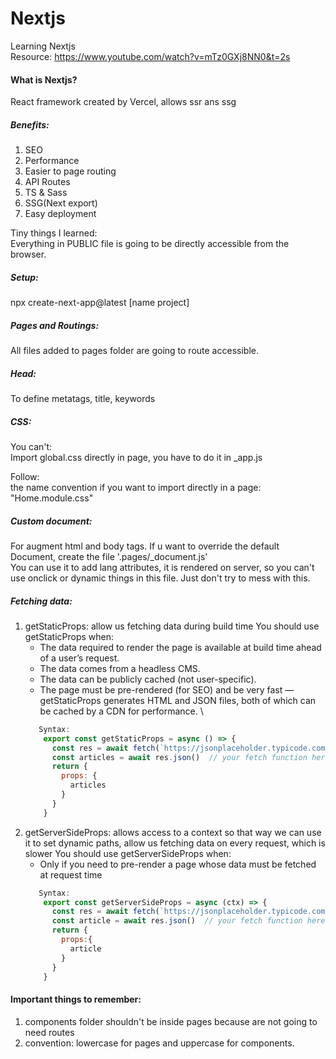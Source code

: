 # Nextjs
  Learning Nextjs \
  Resource: https://www.youtube.com/watch?v=mTz0GXj8NN0&t=2s 

#### What is Nextjs?
React framework created by Vercel, allows ssr ans ssg 

##### Benefits: 
1. SEO
2. Performance
3. Easier to page routing
4. API Routes
5. TS & Sass
6. SSG(Next export)
7. Easy deployment

Tiny things I learned: \
Everything in PUBLIC file is going to be directly accessible from the browser.

##### Setup:
  npx create-next-app@latest [name project]

##### Pages and Routings:
  All files added to pages folder are going to route accessible.
  
##### Head:
  To define metatags, title, keywords 

##### CSS:
  You can't: \
  Import global.css directly in page, you have to do it in _app.js 

  Follow: \
  the name convention if you want to import directly in a page: "Home.module.css" 
  
##### Custom document:
  For augment html and body tags. If u want to override the default Document, create the file '.pages/_document.js' \
  You can use it to add lang attributes, it is rendered on server, so you can't use onclick or dynamic things in this file. Just don't try to mess with this.
 
 ##### Fetching data:
  1. getStaticProps: allow us fetching data during build time
      You should use getStaticProps when:
        - The data required to render the page is available at build time ahead of a user’s request.
        - The data comes from a headless CMS.
        - The data can be publicly cached (not user-specific).
        - The page must be pre-rendered (for SEO) and be very fast — getStaticProps generates HTML and JSON files, both of which can be cached by a CDN for performance. \
      ```js
         Syntax: 
          export const getStaticProps = async () => {	
            const res = await fetch(`https://jsonplaceholder.typicode.com/posts?_limit=6`)
            const articles = await res.json()  // your fetch function here 
            return {
              props: {
                articles
              }
            }
          }
      ```
   2. getServerSideProps: allows access to a context so that way we can use it to set dynamic paths, allow us fetching data on every request, which is slower
      You should use getServerSideProps when:
        - Only if you need to pre-render a page whose data must be fetched at request time
      ```js
         Syntax: 
          export const getServerSideProps = async (ctx) => {
            const res = await fetch(`https://jsonplaceholder.typicode.com/posts/${ctx.params.id}`)
            const article = await res.json()  // your fetch function here 
            return {
              props:{
                article
              }
            }
          }
      ```

#### Important things to remember:
1. components folder shouldn't be inside pages because are not going to need routes
2. convention: lowercase for pages and uppercase for components.
